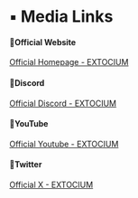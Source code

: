 # ▪️ Media Links

#### 🔸Official Website <a href="#official-website" id="official-website"></a>

<a href="https://extocium.com/" class="button primary">Official Homepage - EXTOCIUM</a>

#### 🔸Discord <a href="#discord" id="discord"></a>

<a href="https://discord.gg/BcgDHmtupt" class="button primary">Official Discord - EXTOCIUM</a>

#### 🔸YouTube <a href="#youtube" id="youtube"></a>

<a href="https://www.youtube.com/channel/UCyzEEhWnIL8Oq3f6k15FmrQ" class="button primary">Official Youtube - EXTOCIUM</a>

#### 🔸Twitter <a href="#twitter" id="twitter"></a>

<a href="https://x.com/EXTOCIUM" class="button primary">Official X - EXTOCIUM</a>
